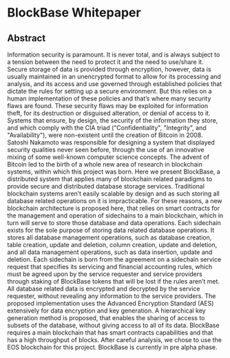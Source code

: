 # BlockBase Whitepaper
## Abstract
Information security is paramount. It is never total, and is always subject to a tension between the need to protect it and the need to use/share it. Secure storage of data is provided through encryption, however, data is usually maintained in an unencrypted format to allow for its processing and analysis, and its access and use governed through established policies that dictate the rules for setting up a secure environment. But this relies on a human implementation of these policies and that’s where many security flaws are found. These security flaws may be exploited for information theft, for its destruction or disguised alteration, or denial of access to it. Systems that ensure, by design, the security of the information they store, and which comply with the CIA triad ("Confidentiality", "Integrity", and "Availability"), were non-existent until the creation of Bitcoin in 2008. Satoshi Nakamoto was responsible for designing a system that displayed security qualities never seen before, through the use of an innovative mixing of some well-known computer science concepts. The advent of Bitcoin led to the birth of a whole new area of research in blockchain systems, within which this project was born. Here we present BlockBase, a distributed system that applies many of blockchain related paradigms to provide secure and distributed database storage services. Traditional blockchain systems aren’t easily scalable by design and as such storing all database related operations on it is impracticable. For these reasons, a new blockchain architecture is proposed here, that relies on smart contracts for the management and operation of sidechains to a main blockchain, which in turn will serve to store those database and data operations. Each sidechain exists for the sole purpose of storing data related database operations. It stores all database management operations, such as database creation, table creation, update and deletion, column creation, update and deletion, and all data management operations, such as data insertion, update and deletion. Each sidechain is born from the agreement on a sidechain service request that specifies its servicing and financial accounting rules, which must be agreed upon by the service requester and service providers through staking of BlockBase tokens that will be lost if the rules aren’t met. All database related data is encrypted and decrypted by the service requester, without revealing any information to the service providers. The proposed implementation uses the Advanced Encryption Standard (AES) extensively for data encryption and key generation. A hierarchical key generation method is proposed, that enables the sharing of access to subsets of the database, without giving access to all of its data. BlockBase requires a main blockchain that has smart contracts capabilities and that has a high throughput of blocks. After careful analysis, we chose to use the EOS blockchain for this project. BlockBase is currently in pre alpha phase.
